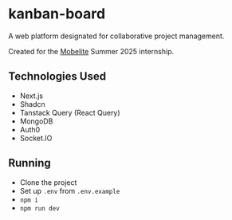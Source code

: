 # kanban-board

A web platform designated for collaborative project management.

Created for the [Mobelite](https://www.mobelite.fr/) Summer 2025 internship.

## Technologies Used

- Next.js
- Shadcn
- Tanstack Query (React Query)
- MongoDB
- Auth0
- Socket.IO

## Running

- Clone the project
- Set up `.env` from `.env.example`
- `npm i`
- `npm run dev`
